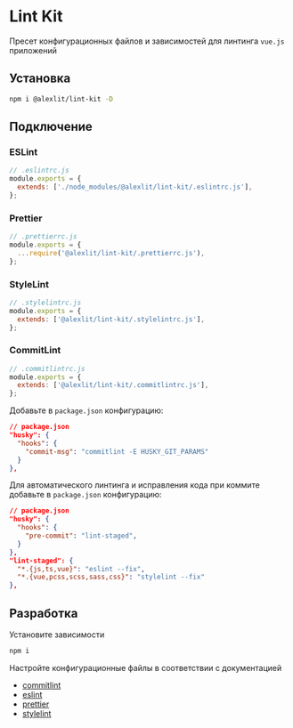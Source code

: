 # Lint Kit

Пресет конфигурационных файлов и зависимостей для линтинга `vue.js` приложений

## Установка

```sh
npm i @alexlit/lint-kit -D
```

## Подключение

### ESLint

```js
// .eslintrc.js
module.exports = {
  extends: ['./node_modules/@alexlit/lint-kit/.eslintrc.js'],
};
```

### Prettier

```js
// .prettierrc.js
module.exports = {
  ...require('@alexlit/lint-kit/.prettierrc.js'),
};
```

### StyleLint

```js
// .stylelintrc.js
module.exports = {
  extends: ['@alexlit/lint-kit/.stylelintrc.js'],
};
```

### CommitLint

```js
// .commitlintrc.js
module.exports = {
  extends: ['@alexlit/lint-kit/.commitlintrc.js'],
};
```

Добавьте в `package.json` конфигурацию:

```json
// package.json
"husky": {
  "hooks": {
    "commit-msg": "commitlint -E HUSKY_GIT_PARAMS"
  }
},
```

Для автоматического линтинга и исправления кода при коммите добавьте в
`package.json` конфигурацию:

```json
// package.json
"husky": {
  "hooks": {
    "pre-commit": "lint-staged",
  }
},
"lint-staged": {
  "*.{js,ts,vue}": "eslint --fix",
  "*.{vue,pcss,scss,sass,css}": "stylelint --fix"
},
```

## Разработка

Установите зависимости

```sh
npm i
```

Настройте конфигурационные файлы в соответствии с документацией

- [commitlint](https://github.com/alex-lit/config-commitlint)
- [eslint](https://github.com/alex-lit/config-eslint)
- [prettier](https://github.com/alex-lit/config-prettier)
- [stylelint](https://github.com/alex-lit/config-stylelint)

